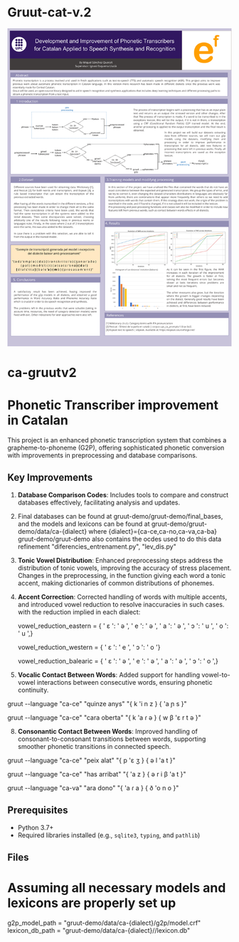 # Gruut-cat-v.2
![PDF as Image](poster%20final%20Miquel%20(1)-1.png)
# ca-gruutv2

# Phonetic Transcriber improvement in Catalan

This project is an enhanced phonetic transcription system that combines a grapheme-to-phoneme (G2P), offering sophisticated phonetic conversion with improvements in preprocessing and database comparisons. 

## Key Improvements

1. **Database Comparison Codes**: Includes tools to compare and construct databases effectively, facilitating analysis and updates.
2. Final databases can be found at gruut-demo/gruut-demo/final_bases, and the models and lexicons can be found at gruut-demo/gruut-demo/data/ca-{dialect}
   where {dialect}={ca-ce,ca-no,ca-va,ca-ba}
   gruut-demo/gruut-demo also contains the ocdes used to do this data refinement "diferencies_entrenament.py", "lev_dis.py"
   
3. **Tonic Vowel Distribution**: Enhanced preprocessing steps address the distribution of tonic vowels, improving the accuracy of stress placement.
    Changes in the preprocessing, in the function giving each word a tonic accent, making dictionaries of common distributions of phonemes.
      
4. **Accent Correction**: Corrected handling of words with multiple accents, and introduced vowel reduction to resolve inaccuracies in such cases.
   with the reduction implied in each dialect:

    vowel_reduction_eastern = {
    ' ɛ ': ' ə ',
    ' e ': ' ə ',
    ' a ': ' ə ',
    ' ɔ ': ' u ',
    ' o ': ' u ',}

    vowel_reduction_western = {
    ' ɛ ': ' e ',
    ' ɔ ': ' o '}

    vowel_reduction_balearic = {
    ' ɛ ': ' ə ',
    ' e ': ' ə ',
    ' a ': ' ə ',
    ' ɔ ': ' o ',}


  
7. **Vocalic Contact Between Words**: Added support for handling vowel-to-vowel interactions between consecutive words, ensuring phonetic continuity.

gruut --language "ca-ce" "quinze anys"
"{ k 'i n z } { 'a ɲ s }"

gruut --language "ca-ce" "cara oberta"
"{ k 'a ɾ ə } { w β 'ɛ r t ə }"



8. **Consonantic Contact Between Words**: Improved handling of consonant-to-consonant transitions between words, supporting smoother phonetic transitions in connected speech.

gruut --language "ca-ce" "peix alat"
"{ p 'ɛ ʒ } { ə l 'a t }"

gruut --language "ca-ce" "has arribat"
"{ 'a z } { ə r i β 'a t }"

gruut --language "ca-va" "ara dono"
"{ 'a ɾ a } { ð 'o n o }"


## Prerequisites

- Python 3.7+
- Required libraries installed (e.g., `sqlite3`, `typing`, and `pathlib`)

## Files
# Assuming all necessary models and lexicons are properly set up
g2p_model_path = "gruut-demo/data/ca-{dialect}/g2p/model.crf"
lexicon_db_path = "gruut-demo/data/ca-{dialect}//lexicon.db"

